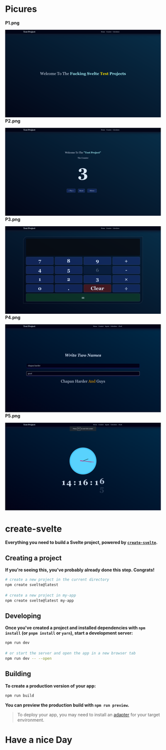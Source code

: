# Picures
**P1.png**

![](P1.png)
**P2.png**

![](P2.png)
**P3.png**

![](P3.png)
**P4.png**

![](P4.png)
**P5.png**

![](P5.png)

# create-svelte

**Everything you need to build a Svelte project, powered by [`create-svelte`](https://github.com/sveltejs/kit/tree/main/packages/create-svelte).**

## Creating a project

**If you're seeing this, you've probably already done this step. Congrats!**

```bash
# create a new project in the current directory
npm create svelte@latest

# create a new project in my-app
npm create svelte@latest my-app
```

## Developing

**Once you've created a project and installed dependencies with `npm install` (or `pnpm install` or `yarn`), start a development server:**

```bash
npm run dev

# or start the server and open the app in a new browser tab
npm run dev -- --open
```

## Building

**To create a production version of your app:**

```bash
npm run build
```

**You can preview the production build with `npm run preview`.**

> To deploy your app, you may need to install an [adapter](https://kit.svelte.dev/docs/adapters) for your target environment.

# Have a nice Day
